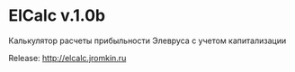# ElCalc v.1.0b
Калькулятор расчеты прибыльности Элевруса с учетом капитализации

Release: http://elcalc.jromkin.ru
